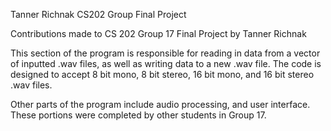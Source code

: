 Tanner Richnak CS202 Group Final Project

Contributions made to CS 202 Group 17 Final Project by Tanner Richnak

This section of the program is responsible for reading in data from a vector of inputted .wav files, as well as writing data to a new .wav file.  The code is designed to accept 8 bit mono, 8 bit stereo, 16 bit mono, and 16 bit stereo .wav files.

Other parts of the program include audio processing, and user interface.  These portions were completed by other students in Group 17.
